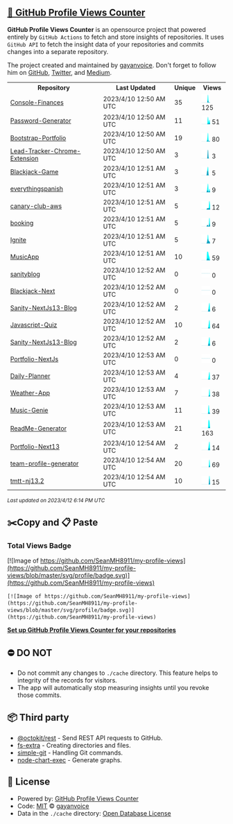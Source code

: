 ## [🚀 GitHub Profile Views Counter](https://github.com/gayanvoice/github-profile-views-counter)
**GitHub Profile Views Counter** is an opensource project that powered entirely by  `GitHub Actions` to fetch and store insights of repositories.
It uses `GitHub API` to fetch the insight data of your repositories and commits changes into a separate repository.

The project created and maintained by [gayanvoice](https://github.com/gayanvoice). Don't forget to follow him on [GitHub](https://github.com/gayanvoice), [Twitter](https://twitter.com/gayanvoice), and [Medium](https://gayanvoice.medium.com/).

<table>
	<tr>
		<th>
			Repository
		</th>
		<th>
			Last Updated
		</th>
		<th>
			Unique
		</th>
		<th>
			Views
		</th>
	</tr>
	<tr>
		<td>
			<a href="https://github.com/SeanMH8911/my-profile-views/tree/master/readme/584894968/year.md">
				Console-Finances
			</a>
		</td>
		<td>
			2023/4/10 12:50 AM UTC
		</td>
		<td>
			35
		</td>
		<td>
			<img alt="Response time graph" src="https://github.com/SeanMH8911/my-profile-views/raw/master/graph/584894968/small/year.png" height="20"> 125
		</td>
	</tr>
	<tr>
		<td>
			<a href="https://github.com/SeanMH8911/my-profile-views/tree/master/readme/585513310/year.md">
				Password-Generator
			</a>
		</td>
		<td>
			2023/4/10 12:50 AM UTC
		</td>
		<td>
			11
		</td>
		<td>
			<img alt="Response time graph" src="https://github.com/SeanMH8911/my-profile-views/raw/master/graph/585513310/small/year.png" height="20"> 51
		</td>
	</tr>
	<tr>
		<td>
			<a href="https://github.com/SeanMH8911/my-profile-views/tree/master/readme/583907672/year.md">
				Bootstrap-Portfolio
			</a>
		</td>
		<td>
			2023/4/10 12:50 AM UTC
		</td>
		<td>
			19
		</td>
		<td>
			<img alt="Response time graph" src="https://github.com/SeanMH8911/my-profile-views/raw/master/graph/583907672/small/year.png" height="20"> 80
		</td>
	</tr>
	<tr>
		<td>
			<a href="https://github.com/SeanMH8911/my-profile-views/tree/master/readme/580162553/year.md">
				Lead-Tracker-Chrome-Extension
			</a>
		</td>
		<td>
			2023/4/10 12:50 AM UTC
		</td>
		<td>
			3
		</td>
		<td>
			<img alt="Response time graph" src="https://github.com/SeanMH8911/my-profile-views/raw/master/graph/580162553/small/year.png" height="20"> 3
		</td>
	</tr>
	<tr>
		<td>
			<a href="https://github.com/SeanMH8911/my-profile-views/tree/master/readme/579362502/year.md">
				Blackjack-Game
			</a>
		</td>
		<td>
			2023/4/10 12:51 AM UTC
		</td>
		<td>
			3
		</td>
		<td>
			<img alt="Response time graph" src="https://github.com/SeanMH8911/my-profile-views/raw/master/graph/579362502/small/year.png" height="20"> 5
		</td>
	</tr>
	<tr>
		<td>
			<a href="https://github.com/SeanMH8911/my-profile-views/tree/master/readme/579332556/year.md">
				everythingspanish
			</a>
		</td>
		<td>
			2023/4/10 12:51 AM UTC
		</td>
		<td>
			3
		</td>
		<td>
			<img alt="Response time graph" src="https://github.com/SeanMH8911/my-profile-views/raw/master/graph/579332556/small/year.png" height="20"> 9
		</td>
	</tr>
	<tr>
		<td>
			<a href="https://github.com/SeanMH8911/my-profile-views/tree/master/readme/477172178/year.md">
				canary-club-aws
			</a>
		</td>
		<td>
			2023/4/10 12:51 AM UTC
		</td>
		<td>
			5
		</td>
		<td>
			<img alt="Response time graph" src="https://github.com/SeanMH8911/my-profile-views/raw/master/graph/477172178/small/year.png" height="20"> 12
		</td>
	</tr>
	<tr>
		<td>
			<a href="https://github.com/SeanMH8911/my-profile-views/tree/master/readme/467704558/year.md">
				booking
			</a>
		</td>
		<td>
			2023/4/10 12:51 AM UTC
		</td>
		<td>
			5
		</td>
		<td>
			<img alt="Response time graph" src="https://github.com/SeanMH8911/my-profile-views/raw/master/graph/467704558/small/year.png" height="20"> 9
		</td>
	</tr>
	<tr>
		<td>
			<a href="https://github.com/SeanMH8911/my-profile-views/tree/master/readme/345693723/year.md">
				Ignite
			</a>
		</td>
		<td>
			2023/4/10 12:51 AM UTC
		</td>
		<td>
			5
		</td>
		<td>
			<img alt="Response time graph" src="https://github.com/SeanMH8911/my-profile-views/raw/master/graph/345693723/small/year.png" height="20"> 7
		</td>
	</tr>
	<tr>
		<td>
			<a href="https://github.com/SeanMH8911/my-profile-views/tree/master/readme/344162179/year.md">
				MusicApp
			</a>
		</td>
		<td>
			2023/4/10 12:51 AM UTC
		</td>
		<td>
			10
		</td>
		<td>
			<img alt="Response time graph" src="https://github.com/SeanMH8911/my-profile-views/raw/master/graph/344162179/small/year.png" height="20"> 59
		</td>
	</tr>
	<tr>
		<td>
			<a href="https://github.com/SeanMH8911/my-profile-views/tree/master/readme/586923820/year.md">
				sanityblog
			</a>
		</td>
		<td>
			2023/4/10 12:52 AM UTC
		</td>
		<td>
			0
		</td>
		<td>
			<img alt="Response time graph" src="https://github.com/SeanMH8911/my-profile-views/raw/master/graph/586923820/small/year.png" height="20"> 0
		</td>
	</tr>
	<tr>
		<td>
			<a href="https://github.com/SeanMH8911/my-profile-views/tree/master/readme/588938614/year.md">
				Blackjack-Next
			</a>
		</td>
		<td>
			2023/4/10 12:52 AM UTC
		</td>
		<td>
			0
		</td>
		<td>
			<img alt="Response time graph" src="https://github.com/SeanMH8911/my-profile-views/raw/master/graph/588938614/small/year.png" height="20"> 0
		</td>
	</tr>
	<tr>
		<td>
			<a href="https://github.com/SeanMH8911/my-profile-views/tree/master/readme/590909651/year.md">
				Sanity-NextJs13-Blog
			</a>
		</td>
		<td>
			2023/4/10 12:52 AM UTC
		</td>
		<td>
			2
		</td>
		<td>
			<img alt="Response time graph" src="https://github.com/SeanMH8911/my-profile-views/raw/master/graph/590909651/small/year.png" height="20"> 6
		</td>
	</tr>
	<tr>
		<td>
			<a href="https://github.com/SeanMH8911/my-profile-views/tree/master/readme/592336177/year.md">
				Javascript-Quiz
			</a>
		</td>
		<td>
			2023/4/10 12:52 AM UTC
		</td>
		<td>
			10
		</td>
		<td>
			<img alt="Response time graph" src="https://github.com/SeanMH8911/my-profile-views/raw/master/graph/592336177/small/year.png" height="20"> 64
		</td>
	</tr>
	<tr>
		<td>
			<a href="https://github.com/SeanMH8911/my-profile-views/tree/master/readme/590909651/year.md">
				Sanity-NextJs13-Blog
			</a>
		</td>
		<td>
			2023/4/10 12:52 AM UTC
		</td>
		<td>
			2
		</td>
		<td>
			<img alt="Response time graph" src="https://github.com/SeanMH8911/my-profile-views/raw/master/graph/590909651/small/year.png" height="20"> 6
		</td>
	</tr>
	<tr>
		<td>
			<a href="https://github.com/SeanMH8911/my-profile-views/tree/master/readme/593131026/year.md">
				Portfolio-NextJs
			</a>
		</td>
		<td>
			2023/4/10 12:53 AM UTC
		</td>
		<td>
			0
		</td>
		<td>
			<img alt="Response time graph" src="https://github.com/SeanMH8911/my-profile-views/raw/master/graph/593131026/small/year.png" height="20"> 0
		</td>
	</tr>
	<tr>
		<td>
			<a href="https://github.com/SeanMH8911/my-profile-views/tree/master/readme/594692402/year.md">
				Daily-Planner
			</a>
		</td>
		<td>
			2023/4/10 12:53 AM UTC
		</td>
		<td>
			4
		</td>
		<td>
			<img alt="Response time graph" src="https://github.com/SeanMH8911/my-profile-views/raw/master/graph/594692402/small/year.png" height="20"> 37
		</td>
	</tr>
	<tr>
		<td>
			<a href="https://github.com/SeanMH8911/my-profile-views/tree/master/readme/597428815/year.md">
				Weather-App
			</a>
		</td>
		<td>
			2023/4/10 12:53 AM UTC
		</td>
		<td>
			7
		</td>
		<td>
			<img alt="Response time graph" src="https://github.com/SeanMH8911/my-profile-views/raw/master/graph/597428815/small/year.png" height="20"> 38
		</td>
	</tr>
	<tr>
		<td>
			<a href="https://github.com/SeanMH8911/my-profile-views/tree/master/readme/598566011/year.md">
				Music-Genie
			</a>
		</td>
		<td>
			2023/4/10 12:53 AM UTC
		</td>
		<td>
			11
		</td>
		<td>
			<img alt="Response time graph" src="https://github.com/SeanMH8911/my-profile-views/raw/master/graph/598566011/small/year.png" height="20"> 39
		</td>
	</tr>
	<tr>
		<td>
			<a href="https://github.com/SeanMH8911/my-profile-views/tree/master/readme/607769046/year.md">
				ReadMe-Generator
			</a>
		</td>
		<td>
			2023/4/10 12:53 AM UTC
		</td>
		<td>
			21
		</td>
		<td>
			<img alt="Response time graph" src="https://github.com/SeanMH8911/my-profile-views/raw/master/graph/607769046/small/year.png" height="20"> 163
		</td>
	</tr>
	<tr>
		<td>
			<a href="https://github.com/SeanMH8911/my-profile-views/tree/master/readme/598312434/year.md">
				Portfolio-Next13
			</a>
		</td>
		<td>
			2023/4/10 12:54 AM UTC
		</td>
		<td>
			2
		</td>
		<td>
			<img alt="Response time graph" src="https://github.com/SeanMH8911/my-profile-views/raw/master/graph/598312434/small/year.png" height="20"> 14
		</td>
	</tr>
	<tr>
		<td>
			<a href="https://github.com/SeanMH8911/my-profile-views/tree/master/readme/609850161/year.md">
				team-profile-generator
			</a>
		</td>
		<td>
			2023/4/10 12:54 AM UTC
		</td>
		<td>
			20
		</td>
		<td>
			<img alt="Response time graph" src="https://github.com/SeanMH8911/my-profile-views/raw/master/graph/609850161/small/year.png" height="20"> 69
		</td>
	</tr>
	<tr>
		<td>
			<a href="https://github.com/SeanMH8911/my-profile-views/tree/master/readme/609584170/year.md">
				tmtt-nj13.2
			</a>
		</td>
		<td>
			2023/4/10 12:54 AM UTC
		</td>
		<td>
			10
		</td>
		<td>
			<img alt="Response time graph" src="https://github.com/SeanMH8911/my-profile-views/raw/master/graph/609584170/small/year.png" height="20"> 15
		</td>
	</tr>
</table>

<small><i>Last updated on 2023/4/12 6:14 PM UTC</i></small>

## ✂️Copy and 📋 Paste
### Total Views Badge
[![Image of https://github.com/SeanMH8911/my-profile-views](https://github.com/SeanMH8911/my-profile-views/blob/master/svg/profile/badge.svg)](https://github.com/SeanMH8911/my-profile-views)

```readme
[![Image of https://github.com/SeanMH8911/my-profile-views](https://github.com/SeanMH8911/my-profile-views/blob/master/svg/profile/badge.svg)](https://github.com/SeanMH8911/my-profile-views)
```
[**Set up GitHub Profile Views Counter for your repositories**](https://github.com/gayanvoice/github-profile-views-counter)
## ⛔ DO NOT
- Do not commit any changes to `./cache` directory. This feature helps to integrity of the records for visitors.
- The app will automatically stop measuring insights until you revoke those commits.
## 📦 Third party

- [@octokit/rest](https://www.npmjs.com/package/@octokit/rest) - Send REST API requests to GitHub.
- [fs-extra](https://www.npmjs.com/package/fs-extra) - Creating directories and files.
- [simple-git](https://www.npmjs.com/package/simple-git) - Handling Git commands.
- [node-chart-exec](https://www.npmjs.com/package/node-chart-exec) - Generate graphs.
## 📄 License
- Powered by: [GitHub Profile Views Counter](https://github.com/gayanvoice/github-profile-views-counter)
- Code: [MIT](./LICENSE) © [gayanvoice](https://github.com/gayanvoice)
- Data in the `./cache` directory: [Open Database License](https://opendatacommons.org/licenses/odbl/1-0/)